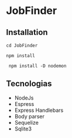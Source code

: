 # JobFinder

## Installation

    cd JobFinder
    
    npm install 

` npm install -D nodemon`

## Tecnologias

- NodeJs
- Espress
- Express Handlebars
- Body parser
- Sequelize
- Sqlite3